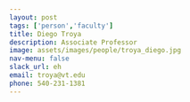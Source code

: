 ```yaml
---
layout: post 
tags: ['person','faculty']
title: Diego Troya 
description: Associate Professor  
image: assets/images/people/troya_diego.jpg
nav-menu: false 
slack_url: eh
email: troya@vt.edu
phone: 540-231-1381
---
```


